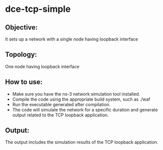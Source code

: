 
# dce-tcp-simple




## Objective:	
It sets up a network with a single node having loopback interface
##  Topology:    
One node having loopback interface
## How to use:     
- Make sure you have the ns-3 network simulation tool installed.
- Compile the code using the appropriate build system, such as ./waf
- Run the executable generated after compilation.
- The code will simulate the network for a specific duration and generate output related to the TCP loopback application.
## Output: 
The output includes the simulation results of the TCP loopback application.
